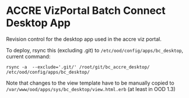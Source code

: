 # ACCRE VizPortal Batch Connect Desktop App

Revision control for the desktop app used in the accre
viz portal.

To deploy, rsync this (excluding .git) to
`/etc/ood/config/apps/bc_desktop`, current command:

```
rsync -a  --exclude='.git/' /root/git/bc_accre_desktop/ /etc/ood/config/apps/bc_desktop/
```

Note that changes to the view template have to be manually
copied to `/var/www/ood/apps/sys/bc_desktop/view.html.erb` (at least in OOD 1.3)
